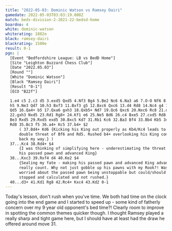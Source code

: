 ```yaml
---
title: "2022-05-03: Dominic Watson vs Ramsey Dairi"
gamedate: 2022-05-03T03:03:19.008Z
match: beds-division-2-2021-22-bedsd-home
boardno: 4
white: dominic-watson
whiterating: 1882e
black: ramsey-dairi
blackrating: 1500e
result: 0-1
pgn: |
  [Event "Bedfordshire League: LB vs BedD Home"]
  [Site "Leighton Buzzard Chess Club"]
  [Date "2022.05.03"]
  [Round ""]
  [White "Dominic Watson"]
  [Black "Ramsey Dairi"]
  [Result "0-1"]
  [ECO "B22f"]

  1.e4 c5 2.c3 d5 3.exd5 Qxd5 4.Nf3 Bg4 5.Be2 Nc6 6.Na3 a6 7.O-O Nf6 8.Nc2 
  h5 9.Ne3 Qd7 10.h3 Bxf3 11.Bxf3 g5 12.Bxc6 Qxc6 13.d4 Rd8 14.Nc4 g4 15.Ne5
  Qd5 16.Qa4+ b5 17.Qxa6 gxh3 18.Qxb5+ Nd7 19.Qc6 Qxc6 20.Nxc6 Rc8 21.d5 Nf6
  22.gxh3 Nxd5 23.Rd1 Rg8+ 24.Kf1 e6 25.Ne5 Bd6 26.c4 Bxe5 27.cxd5 Rd8 28.
  Be3 Rxd5 29.Rxd5 exd5 30.Bxc5 Kd7 31.Rb1 Kc6 32.Ba3 Bf4 33.Bb4 Kb5 34.Rd1 
  Rd8 35.Bc3 f5 36.a4+ Kc5 37.b4+ $2 
      ( 37.Bd4+ Kd6 {Kicking his King out properly as Kb4/Kc4 leads to 
      double threat of Bf6 and Rd5. Rushed b4+ overlooking his King coming 
      back my way.} )
  37...Kc4 38.Rd4+ $4 
      {I was thinking of simplifying here - underestimating the threat of 
      his passed pawn and advanced King}
  38...Kxc3 39.Rxf4 d4 40.Ke2 $4 
      {Sealing my fate - making his passed pawn and advanced King advantage 
      really count. Why not just gobble up his pawns with my Rook?! Was 
      worried about the passed pawn being unstoppable but could/should have 
      stopped and calculated and not rushed.}
  40...d3+ 41.Kd1 Rg8 42.Rc4+ Kxc4 43.Kd2 0-1
---
```

Today's lesson, don't rush when you've time. We both had time on the clock going into the end game and I started to speed up - some kind of fatherly concern over my 9 year old opponent's bed time?! Clearly room to improve in spotting the common themes quicker though. I thought Ramsey played a really sharp and tight game here, but I should have at least had the draw he offered around move 31.